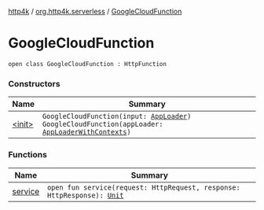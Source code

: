 [http4k](../../index.md) / [org.http4k.serverless](../index.md) / [GoogleCloudFunction](./index.md)

# GoogleCloudFunction

`open class GoogleCloudFunction : HttpFunction`

### Constructors

| Name | Summary |
|---|---|
| [&lt;init&gt;](-init-.md) | `GoogleCloudFunction(input: `[`AppLoader`](../-app-loader.md)`)`<br>`GoogleCloudFunction(appLoader: `[`AppLoaderWithContexts`](../-app-loader-with-contexts.md)`)` |

### Functions

| Name | Summary |
|---|---|
| [service](service.md) | `open fun service(request: HttpRequest, response: HttpResponse): `[`Unit`](https://kotlinlang.org/api/latest/jvm/stdlib/kotlin/-unit/index.html) |

